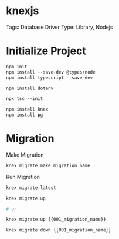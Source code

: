 # knexjs

Tags: Database Driver
Type: Library, Nodejs

# Initialize Project

```markdown
npm init
npm install --save-dev @types/node
npm install typescript --save-dev

npm install dotenv

npx tsc --init
```

```jsx
npm install knex
npm install pg
```

# Migration

Make Migration

```jsx
knex migrate:make migration_name
```

Run Migration

```jsx
knex migrate:latest
```

```bash
knex migrate:up

# or

knex migrate:up {{001_migration_name}}
```

```bash
knex migrate:down {{001_migration_name}}
```
